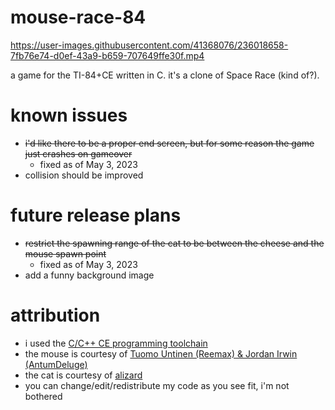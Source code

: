 # mouse-race-84
https://user-images.githubusercontent.com/41368076/236018658-7fb76e74-d0ef-43a9-b659-707649ffe30f.mp4

a game for the TI-84+CE written in C. it's a clone of Space Race (kind of?).

# known issues
- <s>i'd like there to be a proper end screen, but for some reason the game just crashes on gameover</s>
   - fixed as of May 3, 2023
- collision should be improved

# future release plans
- <s>restrict the spawning range of the cat to be between the cheese and the mouse spawn point</s>
   - fixed as of May 3, 2023
- add a funny background image

# attribution
- i used the <a href="https://github.com/CE-Programming/toolchain">C/C++ CE programming toolchain</a>
- the mouse is courtesy of <a href="https://opengameart.org/content/rodents-rat-rework">Tuomo Untinen (Reemax) & Jordan Irwin (AntumDeluge)</a>
- the cat is courtesy of <a href="https://opengameart.org/content/pixel-cat-0">alizard</a>
- you can change/edit/redistribute my code as you see fit, i'm not bothered



